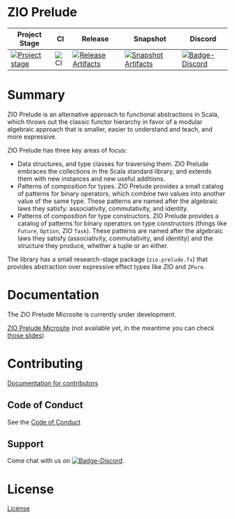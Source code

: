 # ZIO Prelude

| Project Stage | CI | Release | Snapshot | Discord |
| --- | --- | --- | --- | --- |
| [![Project stage][Stage]][Stage-Page] | ![CI][Badge-CI] | [![Release Artifacts][Badge-SonatypeReleases]][Link-SonatypeReleases] | [![Snapshot Artifacts][Badge-SonatypeSnapshots]][Link-SonatypeSnapshots] | [![Badge-Discord]][Link-Discord] |

# Summary

ZIO Prelude is an alternative approach to functional abstractions in Scala, which throws out the 
classic functor hierarchy in favor of a modular algebraic approach that is smaller, easier 
to understand and teach, and more expressive.

ZIO Prelude has three key areas of focus:

- Data structures, and type classes for traversing them. ZIO Prelude embraces the collections
in the Scala standard library, and extends them with new instances and new useful additions.
- Patterns of composition for types. ZIO Prelude provides a small catalog of patterns for binary 
operators, which combine two values into another value of the same type. These patterns are named 
after the algebraic laws they satisfy: associativity, commutativity, and identity.
- Patterns of composition for type constructors. ZIO Prelude provides a catalog of patterns for 
binary operators on type constructors (things like `Future`, `Option`, ZIO `Task`). These patterns 
are named after the algebraic laws they satisfy (associativity, commutativity, and identity) and the 
structure they produce, whether a tuple or an either. 

The library has a small research-stage package (`zio.prelude.fx`) that provides abstraction over 
expressive effect types like ZIO and `ZPure`.

# Documentation

The ZIO Prelude Microsite is currently under development.

[ZIO Prelude Microsite](https://zio.github.io/zio-prelude/) (not available yet, in the meantime you can check [those slides](https://www.slideshare.net/jdegoes/refactoring-functional-type-classes))

# Contributing

[Documentation for contributors](https://zio.github.io/zio-prelude/docs/about/about_contributing)

## Code of Conduct

See the [Code of Conduct](https://zio.github.io/zio-prelude/docs/about/about_coc)

## Support

Come chat with us on [![Badge-Discord]][Link-Discord].

# License

[License](LICENSE)

[Badge-SonatypeReleases]: https://img.shields.io/nexus/r/https/oss.sonatype.org/dev.zio/zio-prelude_2.12.svg "Sonatype Releases"
[Badge-SonatypeSnapshots]: https://img.shields.io/nexus/s/https/oss.sonatype.org/dev.zio/zio-prelude_2.12.svg "Sonatype Snapshots"
[Badge-Discord]: https://img.shields.io/discord/629491597070827530?logo=discord "chat on discord"
[Badge-CI]: https://github.com/zio/zio-prelude/workflows/CI/badge.svg
[Link-SonatypeReleases]: https://oss.sonatype.org/content/repositories/releases/dev/zio/zio-prelude_2.12/ "Sonatype Releases"
[Link-SonatypeSnapshots]: https://oss.sonatype.org/content/repositories/snapshots/dev/zio/zio-prelude_2.12/ "Sonatype Snapshots"
[Link-Discord]: https://discord.gg/2ccFBr4 "Discord"
[Stage]: https://img.shields.io/badge/Project%20Stage-Production%20Ready-brightgreen.svg
[Stage-Page]: https://github.com/zio/zio/wiki/Project-Stages
